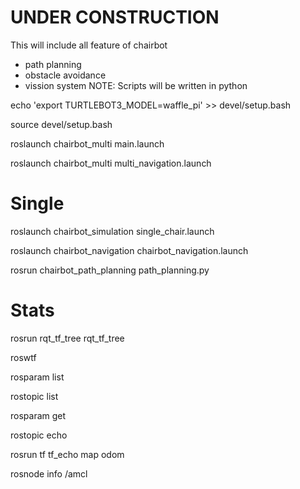 # UNDER CONSTRUCTION

This will include all feature of chairbot
- path planning
- obstacle avoidance
- vission system
NOTE: Scripts will be written in python


echo 'export TURTLEBOT3_MODEL=waffle_pi' >> devel/setup.bash

source devel/setup.bash

roslaunch chairbot_multi main.launch

roslaunch chairbot_multi multi_navigation.launch



# Single
roslaunch chairbot_simulation single_chair.launch

roslaunch chairbot_navigation chairbot_navigation.launch

rosrun chairbot_path_planning path_planning.py


# Stats
rosrun rqt_tf_tree rqt_tf_tree

roswtf

rosparam list

rostopic list

rosparam get 

rostopic echo

rosrun tf tf_echo map odom

rosnode info /amcl

